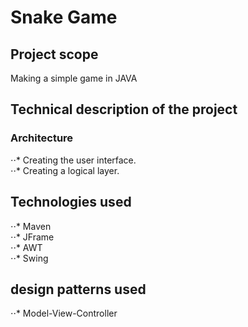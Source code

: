 
# Snake Game

## Project scope
Making a simple game in JAVA

## Technical description of the project
### Architecture
⋅⋅* Creating the user interface.<br >
⋅⋅* Creating a logical layer.

## Technologies used
⋅⋅* Maven <br >
⋅⋅* JFrame <br >
⋅⋅* AWT <br >
⋅⋅* Swing <br >

## design patterns used
⋅⋅* Model-View-Controller

